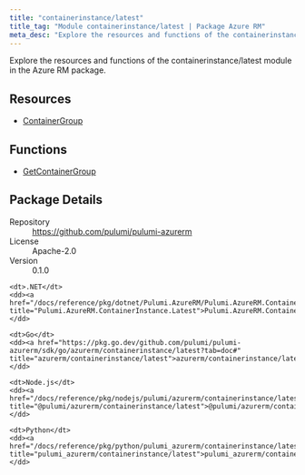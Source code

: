 ```yaml
---
title: "containerinstance/latest"
title_tag: "Module containerinstance/latest | Package Azure RM"
meta_desc: "Explore the resources and functions of the containerinstance/latest module in the Azure RM package."
---
```


<!-- WARNING: this file was generated by Pulumi Docs Generator. -->
<!-- Do not edit by hand unless you're certain you know what you are doing! -->

Explore the resources and functions of the containerinstance/latest module in the Azure RM package.

<h2 id="resources">Resources</h2>
<ul class="api">
    <li><a href="containergroup" title="ContainerGroup"><span class="symbol resource"></span>ContainerGroup</a></li>
</ul>

<h2 id="functions">Functions</h2>
<ul class="api">
    <li><a href="getcontainergroup" title="GetContainerGroup"><span class="symbol function"></span>GetContainerGroup</a></li>
</ul>

<h2 id="package-details">Package Details</h2>
<dl class="package-details">
	<dt>Repository</dt>
	<dd><a href="https://github.com/pulumi/pulumi-azurerm">https://github.com/pulumi/pulumi-azurerm</a></dd>
	<dt>License</dt>
	<dd>Apache-2.0</dd>
	<dt>Version</dt>
	<dd>0.1.0</dd>
</dl>



<dl class="tabular">

    <dt>.NET</dt>
    <dd><a href="/docs/reference/pkg/dotnet/Pulumi.AzureRM/Pulumi.AzureRM.ContainerInstance.Latest.html" title="Pulumi.AzureRM.ContainerInstance.Latest">Pulumi.AzureRM.ContainerInstance.Latest</a></dd>

    <dt>Go</dt>
    <dd><a href="https://pkg.go.dev/github.com/pulumi/pulumi-azurerm/sdk/go/azurerm/containerinstance/latest?tab=doc#" title="azurerm/containerinstance/latest">azurerm/containerinstance/latest</a></dd>

    <dt>Node.js</dt>
    <dd><a href="/docs/reference/pkg/nodejs/pulumi/azurerm/containerinstance/latest/#" title="@pulumi/azurerm/containerinstance/latest">@pulumi/azurerm/containerinstance/latest</a></dd>

    <dt>Python</dt>
    <dd><a href="/docs/reference/pkg/python/pulumi_azurerm/containerinstance/latest" title="pulumi_azurerm/containerinstance/latest">pulumi_azurerm/containerinstance/latest</a></dd>

</dl>

